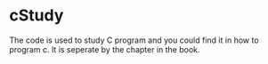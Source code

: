 # cStudy
The code is used to study C program and you could find it in how to program c.
It is seperate by the chapter in the book.
